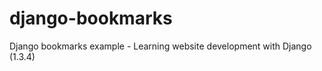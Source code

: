 django-bookmarks
================

Django bookmarks example - Learning website development with Django (1.3.4)
